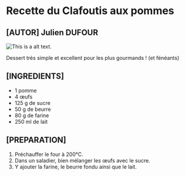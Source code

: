 # Recette du Clafoutis aux pommes

## [AUTOR] Julien DUFOUR

![This is a alt text.](https://www.recettes-et-terroirs.com/wp-content/uploads/2019/03/clafouti-pomme-raisin-1200x704.jpg)

Dessert très simple et excellent pour les plus gourmands ! (et fénéants)

## [INGREDIENTS]

* 1 pomme
* 4 œufs
* 125 g de sucre
* 50 g de beurre
* 80 g de farine
* 250 ml de lait

## [PREPARATION]

1. Préchauffer le four à 200°C.
1. Dans un saladier, bien mélanger les œufs avec le sucre.
1. Y ajouter la farine, le beurre fondu ainsi que le lait.